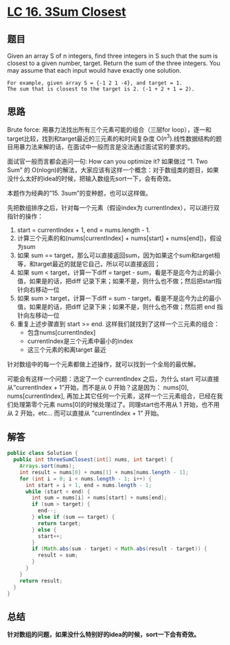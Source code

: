 #  [LC 16. 3Sum Closest](https://leetcode.com/problems/3sum-closest/)


## 题目
Given an array S of n integers, find three integers in S such that the sum is closest to a given number, target. Return the sum of the three integers. You may assume that each input would have exactly one solution.

```
For example, given array S = {-1 2 1 -4}, and target = 1.
The sum that is closest to the target is 2. (-1 + 2 + 1 = 2).
```

## 思路

Brute force: 用暴力法找出所有三个元素可能的组合（三层for loop），逐一和target比较，找到和target最近的三元素的和时间复杂度 O($n^3$).线性数据结构的题目用暴力法来解的话，在面试中一般而言是没法通过面试官的要求的。

面试官一般而言都会追问一句: How can you optimize it? 如果做过 “1. Two Sum” 的 O(nlogn)的解法，大家应该有这样一个概念：对于数组类的题目，如果没什么太好的idea的时候，把输入数组先sort一下，会有奇效。

本题作为经典的”15. 3sum”的变种题，也可以这样做。

先把数组排序之后，针对每一个元素（假设index为 currentIndex），可以进行双指针的操作：

1. start = currentIndex + 1, end = nums.length - 1.
1.  计算三个元素的和(nums[currentIndex] + nums[start] + nums[end])，假设为sum  
1.  如果 sum == target，那么可以直接返回sum，因为如果这个sum和target相等，和target最近的就是它自己，所以可以直接返回；
1.  如果 sum < target，计算一下diff = target - sum，看是不是迄今为止的最小值，如果是的话，把diff 记录下来；如果不是，则什么也不做；然后把start指针向右移动一位
1.  如果 sum > target，计算一下diff = sum - target，看是不是迄今为止的最小值，如果是的话，把diff 记录下来；如果不是，则什么也不做；然后把 end 指针向左移动一位
1. 重复上述步骤直到 start >= end. 这样我们就找到了这样一个三元素的组合：
    -  包含nums[currentIndex]
    -  currentIndex是三个元素中最小的index
    -  这三个元素的和离target 最近
    
针对数组中的每一个元素都做上述操作，就可以找到一个全局的最优解。

可能会有这样一个问题：选定了一个 currentIndex 之后，为什么 start 可以直接从”currentIndex + 1”开始，而不是从 0 开始？这是因为： nums[0], nums[currentIndex], 再加上其它任何一个元素，这样一个三元素组合，已经在我们处理第零个元素 nums[0]的时候处理过了。同理start也不用从 1 开始，也不用从 2 开始，etc… 而可以直接从 ”currentIndex + 1“ 开始。

## 解答
``` java
public class Solution {
  public int threeSumClosest(int[] nums, int target) {
    Arrays.sort(nums);
    int result = nums[0] + nums[1] + nums[nums.length - 1];
    for (int i = 0; i < nums.length - 1; i++) {
      int start = i + 1, end = nums.length - 1;
      while (start < end) {
        int sum = nums[i] + nums[start] + nums[end];
        if (sum > target) {
          end--;
        } else if (sum == target) {
          return target;
        } else {
          start++;
        }
        if (Math.abs(sum - target) < Math.abs(result - target)) {
          result = sum;
        }
      }
    }
    return result;
  }
}
```
## 总结
**针对数组的问题，如果没什么特别好的idea的时候，sort一下会有奇效。**